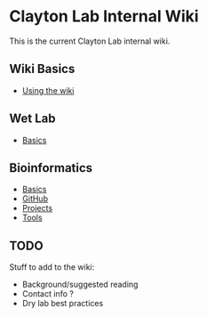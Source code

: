 # Clayton Lab Internal Wiki

This is the current Clayton Lab internal wiki.

## Wiki Basics

* [Using the wiki](usage/index.md)

## Wet Lab

* [Basics](wetlab/index.md)

## Bioinformatics

* [Basics](bioinformatics/basics.md) 
* [GitHub](bioinformatics/github.md)
* [Projects](bioinformatics/projects.md)
* [Tools](bioinformatics/tools/index.md)

## TODO

Stuff to add to the wiki:

* Background/suggested reading
* Contact info ?
* Dry lab best practices
